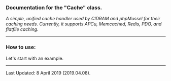 ### Documentation for the "Cache" class.

*A simple, unified cache handler used by CIDRAM and phpMussel for their caching needs. Currently, it supports APCu, Memcached, Redis, PDO, and flatfile caching.*

---


### How to use:

Let's start with an example.

---


Last Updated: 8 April 2019 (2019.04.08).
